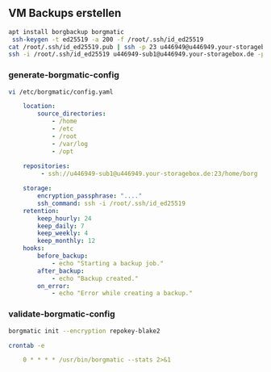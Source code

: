 ## VM Backups erstellen
```bash
apt install borgbackup borgmatic
 ssh-keygen -t ed25519 -a 200 -f /root/.ssh/id_ed25519
cat /root/.ssh/id_ed25519.pub | ssh -p 23 u446949@u446949.your-storagebox.de install-ssh-key
ssh -i /root/.ssh/id_ed25519 u446949-sub1@u446949.your-storagebox.de -p23
```

### generate-borgmatic-config
```bash
vi /etc/borgmatic/config.yaml
```

```yml
	location:
		source_directories:
			- /home
			- /etc
			- /root
			- /var/log
			- /opt
		
	repositories:
		 - ssh://u446949-sub1@u446949.your-storagebox.de:23/home/borg

	storage:
		encryption_passphrase: "...." 
		ssh_command: ssh -i /root/.ssh/id_ed25519
	retention:
		keep_hourly: 24
		keep_daily: 7
		keep_weekly: 4
		keep_monthly: 12
	hooks:
		before_backup:
			- echo "Starting a backup job."
		after_backup:
			- echo "Backup created."
		on_error:
			- echo "Error while creating a backup."
```
### validate-borgmatic-config
```bash
borgmatic init --encryption repokey-blake2
```

```bash
crontab -e 
```

```yaml
	0 * * * * /usr/bin/borgmatic --stats 2>&1
```